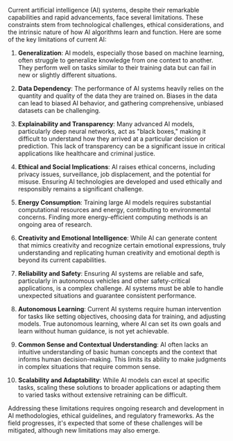 Current artificial intelligence (AI) systems, despite their remarkable capabilities and rapid advancements, face several limitations. These constraints stem from technological challenges, ethical considerations, and the intrinsic nature of how AI algorithms learn and function. Here are some of the key limitations of current AI:

1. **Generalization**: AI models, especially those based on machine learning, often struggle to generalize knowledge from one context to another. They perform well on tasks similar to their training data but can fail in new or slightly different situations.

2. **Data Dependency**: The performance of AI systems heavily relies on the quantity and quality of the data they are trained on. Biases in the data can lead to biased AI behavior, and gathering comprehensive, unbiased datasets can be challenging.

3. **Explainability and Transparency**: Many advanced AI models, particularly deep neural networks, act as "black boxes," making it difficult to understand how they arrived at a particular decision or prediction. This lack of transparency can be a significant issue in critical applications like healthcare and criminal justice.

4. **Ethical and Social Implications**: AI raises ethical concerns, including privacy issues, surveillance, job displacement, and the potential for misuse. Ensuring AI technologies are developed and used ethically and responsibly remains a significant challenge.

5. **Energy Consumption**: Training large AI models requires substantial computational resources and energy, contributing to environmental concerns. Finding more energy-efficient computing methods is an ongoing area of research.

6. **Creativity and Emotional Intelligence**: While AI can generate content that mimics creativity and recognize certain emotional expressions, truly understanding and replicating human creativity and emotional depth is beyond its current capabilities.

7. **Reliability and Safety**: Ensuring AI systems are reliable and safe, particularly in autonomous vehicles and other safety-critical applications, is a complex challenge. AI systems must be able to handle unexpected situations and guarantee consistent performance.

8. **Autonomous Learning**: Current AI systems require human intervention for tasks like setting objectives, choosing data for training, and adjusting models. True autonomous learning, where AI can set its own goals and learn without human guidance, is not yet achievable.

9. **Common Sense and Contextual Understanding**: AI often lacks an intuitive understanding of basic human concepts and the context that informs human decision-making. This limits its ability to make judgments in complex situations that require common sense.

10. **Scalability and Adaptability**: While AI models can excel at specific tasks, scaling these solutions to broader applications or adapting them to varied tasks without extensive retraining can be difficult.

Addressing these limitations requires ongoing research and development in AI methodologies, ethical guidelines, and regulatory frameworks. As the field progresses, it's expected that some of these challenges will be mitigated, although new limitations may also emerge.
